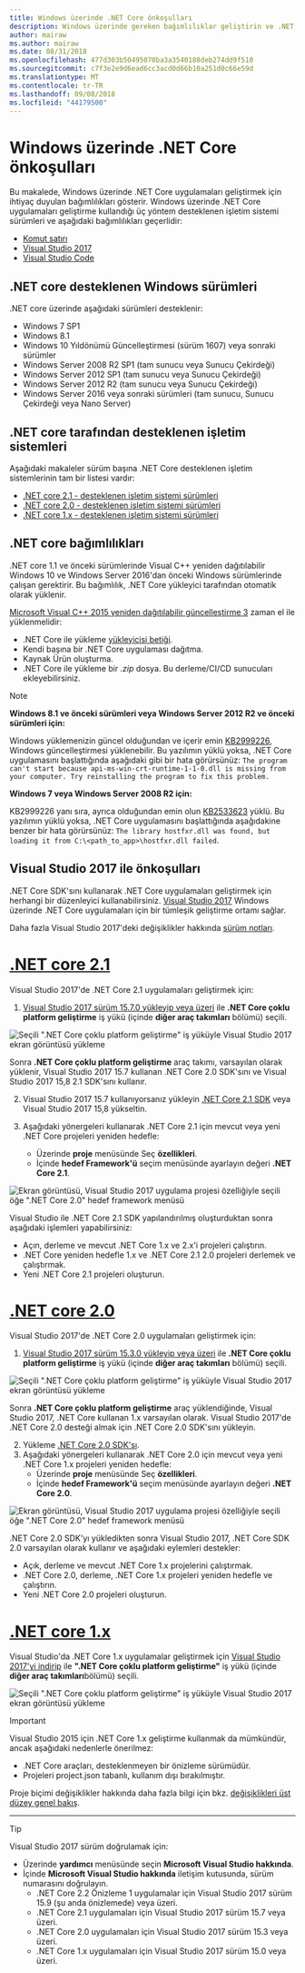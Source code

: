 ```yaml
---
title: Windows üzerinde .NET Core önkoşulları
description: Windows üzerinde gereken bağımlılıklar geliştirin ve .NET Core uygulamaları çalıştırmak için makine öğrenin.
author: mairaw
ms.author: mairaw
ms.date: 08/31/2018
ms.openlocfilehash: 477d303b50495070ba3a3540188deb274dd9f510
ms.sourcegitcommit: c7f3e2e9d6ead6cc3acd0d66b10a251d0c66e59d
ms.translationtype: MT
ms.contentlocale: tr-TR
ms.lasthandoff: 09/08/2018
ms.locfileid: "44179500"
---
```

# <a name="prerequisites-for-net-core-on-windows"></a>Windows üzerinde .NET Core önkoşulları

Bu makalede, Windows üzerinde .NET Core uygulamaları geliştirmek için ihtiyaç duyulan bağımlılıkları gösterir. Windows üzerinde .NET Core uygulamaları geliştirme kullandığı üç yöntem desteklenen işletim sistemi sürümleri ve aşağıdaki bağımlılıkları geçerlidir:

* [Komut satırı](tutorials/using-with-xplat-cli.md)
* [Visual Studio 2017](https://aka.ms/vsdownload?utm_source=mscom&utm_campaign=msdocs)
* [Visual Studio Code](https://code.visualstudio.com/)

## <a name="net-core-supported-windows-versions"></a>.NET core desteklenen Windows sürümleri

.NET core üzerinde aşağıdaki sürümleri desteklenir:

* Windows 7 SP1
* Windows 8.1
* Windows 10 Yıldönümü Güncelleştirmesi (sürüm 1607) veya sonraki sürümler
* Windows Server 2008 R2 SP1 (tam sunucu veya Sunucu Çekirdeği)
* Windows Server 2012 SP1 (tam sunucu veya Sunucu Çekirdeği)
* Windows Server 2012 R2 (tam sunucu veya Sunucu Çekirdeği)
* Windows Server 2016 veya sonraki sürümleri (tam sunucu, Sunucu Çekirdeği veya Nano Server)

## <a name="net-core-supported-operating-systems"></a>.NET core tarafından desteklenen işletim sistemleri

Aşağıdaki makaleler sürüm başına .NET Core desteklenen işletim sistemlerinin tam bir listesi vardır:

* [.NET core 2.1 - desteklenen işletim sistemi sürümleri](https://github.com/dotnet/core/blob/master/release-notes/2.1/2.1-supported-os.md)
* [.NET core 2.0 - desteklenen işletim sistemi sürümleri](https://github.com/dotnet/core/blob/master/release-notes/2.0/2.0-supported-os.md)
* [.NET core 1.x - desteklenen işletim sistemi sürümleri](https://github.com/dotnet/core/blob/master/release-notes/1.0/1.0-supported-os.md)

## <a name="net-core-dependencies"></a>.NET core bağımlılıkları

.NET core 1.1 ve önceki sürümlerinde Visual C++ yeniden dağıtılabilir Windows 10 ve Windows Server 2016'dan önceki Windows sürümlerinde çalışan gerektirir. Bu bağımlılık, .NET Core yükleyici tarafından otomatik olarak yüklenir.

[Microsoft Visual C++ 2015 yeniden dağıtılabilir güncelleştirme 3](https://www.microsoft.com/download/details.aspx?id=52685) zaman el ile yüklenmelidir:

* .NET Core ile yükleme [yükleyicisi betiği](./tools/dotnet-install-script.md).
* Kendi başına bir .NET Core uygulaması dağıtma.
* Kaynak Ürün oluşturma.
* .NET Core ile yükleme bir *.zip* dosya. Bu derleme/CI/CD sunucuları ekleyebilirsiniz.

> [!NOTE]
> **Windows 8.1 ve önceki sürümleri veya Windows Server 2012 R2 ve önceki sürümleri için:**
>
> Windows yüklemenizin güncel olduğundan ve içerir emin [KB2999226](https://support.microsoft.com/en-us/help/2999226/update-for-universal-c-runtime-in-windows), Windows güncelleştirmesi yüklenebilir. Bu yazılımın yüklü yoksa, .NET Core uygulamasını başlattığında aşağıdaki gibi bir hata görürsünüz: `The program can't start because api-ms-win-crt-runtime-1-1-0.dll is missing from your computer. Try reinstalling the program to fix this problem.`
>
> **Windows 7 veya Windows Server 2008 R2 için:**
>
> KB2999226 yanı sıra, ayrıca olduğundan emin olun [KB2533623](https://support.microsoft.com/en-us/help/2533623/microsoft-security-advisory-insecure-library-loading-could-allow-remot) yüklü. Bu yazılımın yüklü yoksa, .NET Core uygulamasını başlattığında aşağıdakine benzer bir hata görürsünüz: `The library hostfxr.dll was found, but loading it from C:\<path_to_app>\hostfxr.dll failed`.

## <a name="prerequisites-with-visual-studio-2017"></a>Visual Studio 2017 ile önkoşulları

.NET Core SDK'sını kullanarak .NET Core uygulamaları geliştirmek için herhangi bir düzenleyici kullanabilirsiniz. [Visual Studio 2017](#visual-studio-2017) Windows üzerinde .NET Core uygulamaları için bir tümleşik geliştirme ortamı sağlar.

Daha fazla Visual Studio 2017'deki değişiklikler hakkında [sürüm notları](/visualstudio/releasenotes/vs2017-relnotes).

# <a name="net-core-21tabnetcore21"></a>[.NET core 2.1](#tab/netcore21)

Visual Studio 2017'de .NET Core 2.1 uygulamaları geliştirmek için:

 1. [Visual Studio 2017 sürüm 15.7.0 yükleyip veya üzeri](/visualstudio/install/install-visual-studio) ile **.NET Core çoklu platform geliştirme** iş yükü (içinde **diğer araç takımları** bölümü) seçili.

![Seçili ".NET Core çoklu platform geliştirme" iş yüküyle Visual Studio 2017 ekran görüntüsü yükleme](./media/windows-prerequisites/vs-15-8-workloads.jpg)

Sonra **.NET Core çoklu platform geliştirme** araç takımı, varsayılan olarak yüklenir, Visual Studio 2017 15.7 kullanan .NET Core 2.0 SDK'sını ve Visual Studio 2017 15,8 2.1 SDK'sını kullanır.

 2. Visual Studio 2017 15.7 kullanıyorsanız yükleyin [.NET Core 2.1 SDK](https://www.microsoft.com/net/download/core) veya Visual Studio 2017 15,8 yükseltin.

 3. Aşağıdaki yönergeleri kullanarak .NET Core 2.1 için mevcut veya yeni .NET Core projeleri yeniden hedefle:
    * Üzerinde **proje** menüsünde Seç **özellikleri**.
    * İçinde **hedef Framework'ü** seçim menüsünde ayarlayın değeri **.NET Core 2.1**.

![Ekran görüntüsü, Visual Studio 2017 uygulama projesi özelliğiyle seçili öğe ".NET Core 2.0" hedef framework menüsü](./media/windows-prerequisites/Targeting-dotnetCore2.png)

Visual Studio ile .NET Core 2.1 SDK yapılandırılmış oluşturduktan sonra aşağıdaki işlemleri yapabilirsiniz:

* Açın, derleme ve mevcut .NET Core 1.x ve 2.x'i projeleri çalıştırın.
* .NET Core yeniden hedefle 1.x ve .NET Core 2.1 2.0 projeleri derlemek ve çalıştırmak.
* Yeni .NET Core 2.1 projeleri oluşturun.

# <a name="net-core-20tabnetcore20"></a>[.NET core 2.0](#tab/netcore20)

Visual Studio 2017'de .NET Core 2.0 uygulamaları geliştirmek için:

 1. [Visual Studio 2017 sürüm 15.3.0 yükleyip veya üzeri](/visualstudio/install/install-visual-studio) ile **.NET Core çoklu platform geliştirme** iş yükü (içinde **diğer araç takımları** bölümü) seçili.

![Seçili ".NET Core çoklu platform geliştirme" iş yüküyle Visual Studio 2017 ekran görüntüsü yükleme](./media/windows-prerequisites/vs-15-3-workloads.jpg)

Sonra **.NET Core çoklu platform geliştirme** araç yüklendiğinde, Visual Studio 2017, .NET Core kullanan 1.x varsayılan olarak. Visual Studio 2017'de .NET Core 2.0 desteği almak için .NET Core 2.0 SDK'sını yükleyin.

 2. Yükleme [.NET Core 2.0 SDK'sı](https://www.microsoft.com/net/download/dotnet-core/2.0).
 3. Aşağıdaki yönergeleri kullanarak .NET Core 2.0 için mevcut veya yeni .NET Core 1.x projeleri yeniden hedefle:
    * Üzerinde **proje** menüsünde Seç **özellikleri**.
    * İçinde **hedef Framework'ü** seçim menüsünde ayarlayın değeri **.NET Core 2.0**.

![Ekran görüntüsü, Visual Studio 2017 uygulama projesi özelliğiyle seçili öğe ".NET Core 2.0" hedef framework menüsü](./media/windows-prerequisites/Targeting-dotnetCore2.png)

.NET Core 2.0 SDK'yı yükledikten sonra Visual Studio 2017, .NET Core SDK 2.0 varsayılan olarak kullanır ve aşağıdaki eylemleri destekler:

* Açık, derleme ve mevcut .NET Core 1.x projelerini çalıştırmak.
* .NET Core 2.0, derleme, .NET Core 1.x projeleri yeniden hedefle ve çalıştırın.
* Yeni .NET Core 2.0 projeleri oluşturun.

# <a name="net-core-1xtabnetcore1x"></a>[.NET core 1.x](#tab/netcore1x)

Visual Studio'da .NET Core 1.x uygulamalar geliştirmek için [Visual Studio 2017'yi indirip](/visualstudio/install/install-visual-studio) ile **".NET Core çoklu platform geliştirme"** iş yükü (içinde **diğer araç takımları**bölümü) seçili.

![Seçili ".NET Core çoklu platform geliştirme" iş yüküyle Visual Studio 2017 ekran görüntüsü yükleme](./media/windows-prerequisites/vs_workloads.jpg)

> [!IMPORTANT]
> Visual Studio 2015 için .NET Core 1.x geliştirme kullanmak da mümkündür, ancak aşağıdaki nedenlerle önerilmez:
  > * .NET Core araçları, desteklenmeyen bir önizleme sürümüdür.
  > * Projeleri project.json tabanlı, kullanım dışı bırakılmıştır.
>
> Proje biçimi değişiklikler hakkında daha fazla bilgi için bkz. [değişiklikleri üst düzey genel bakış](./tools/cli-msbuild-architecture.md).
---

<a name="vs-mapping"></a>

> [!TIP]
> Visual Studio 2017 sürüm doğrulamak için:
>
> * Üzerinde **yardımcı** menüsünde seçin **Microsoft Visual Studio hakkında**.
> * İçinde **Microsoft Visual Studio hakkında** iletişim kutusunda, sürüm numarasını doğrulayın.
>   * .NET Core 2.2 Önizleme 1 uygulamalar için Visual Studio 2017 sürüm 15.9 (şu anda önizlemede) veya üzeri.
>   * .NET Core 2.1 uygulamaları için Visual Studio 2017 sürüm 15.7 veya üzeri.
>   * .NET Core 2.0 uygulamaları için Visual Studio 2017 sürüm 15.3 veya üzeri.
>   * .NET Core 1.x uygulamaları için Visual Studio 2017 sürüm 15.0 veya üzeri.
